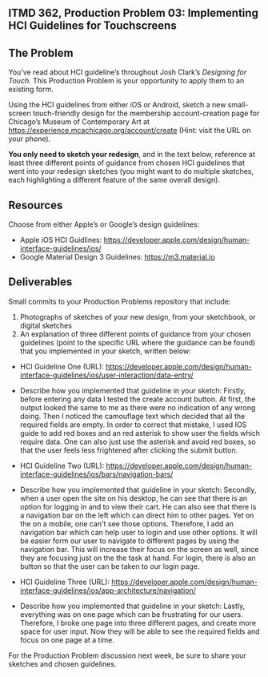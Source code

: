 ## ITMD 362, Production Problem 03: Implementing HCI Guidelines for Touchscreens

## The Problem

You’ve read about HCI guideline’s throughout Josh Clark’s *Designing for Touch*. This Production
Problem is your opportunity to apply them to an existing form.

Using the HCI guidelines from either iOS or Android, sketch a new small-screen touch-friendly design
for the membership account-creation page for Chicago’s Museum of Contemporary Art at https://experience.mcachicago.org/account/create (Hint: visit the URL on your phone).

**You only need to sketch your redesign**, and in the text below, reference at least three different
points of guidance from chosen HCI guidelines that went into your redesign sketches (you might
want to do multiple sketches, each highlighting a different feature of the same overall design).

## Resources

Choose from either Apple’s or Google’s design guidelines:

* Apple iOS HCI Guidlines:
  https://developer.apple.com/design/human-interface-guidelines/ios/
* Google Material Design 3 Guidelines:
  https://m3.material.io

## Deliverables

Small commits to your Production Problems repository that include:

1. Photographs of sketches of your new design, from your sketchbook, or digital sketches
2. An explanation of three different points of guidance from your chosen guidelines (point to the
   specific URL where the guidance can be found) that you implemented in your sketch, written below:

* HCI Guideline One (URL): https://developer.apple.com/design/human-interface-guidelines/ios/user-interaction/data-entry/
* Describe how you implemented that guideline in your sketch: Firstly, before entering any data I tested the create account button. At first, the output looked the same to me as there were no indication of any wrong doing. Then I noticed the camouflage text which decided that all the required fields are empty. In order to correct that mistake, I used IOS guide to add red boxes and an red asterisk to show user the fields which require data. One can also just use the asterisk and avoid red boxes, so that the user feels less frightened after clicking the submit button.

* HCI Guideline Two (URL): https://developer.apple.com/design/human-interface-guidelines/ios/bars/navigation-bars/
* Describe how you implemented that guideline in your sketch: Secondly, when a user open the site on his desktop, he can see that there is an option for logging in and to view their cart. He can also see that there is a navigation bar on the left which can direct him to other pages. Yet on the on a mobile, one can't see those options. Therefore, I add an navigation bar which can help user to login and use other options. It will be easier form our user to navigate to different pages by using the navigation bar. This will increase their focus on the screen as well, since they are focusing just on the the task at hand. For login, there is also an button so that the user can be taken to our login page.

* HCI Guideline Three (URL): https://developer.apple.com/design/human-interface-guidelines/ios/app-architecture/navigation/
* Describe how you implemented that guideline in your sketch: Lastly, everything was on one page which can be frustrating for our users. Therefore, I broke one page into three different pages, and create more space for user input. Now they will be able to see the required fields and focus on one page at a time. 

For the Production Problem discussion next week, be sure to share your sketches and chosen
guidelines.
